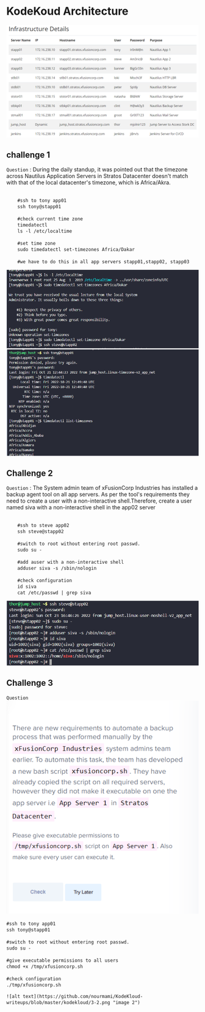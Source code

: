 # KodeKoud Architecture


![alt text](https://github.com/nourmami/KodeKloud-writeups/blob/master/kodekloud/0.png "image 1")



## challenge 1

`Question` :  During the daily standup, it was pointed out that the timezone across Nautilus Application Servers in Stratos Datacenter doesn't match with that of the local datacenter's timezone, which is Africa/Akra. 

```shell

    #ssh to tony app01
    ssh tony@stapp01
    
    #check current time zone
    timedatectl
    ls -l /etc/localtime

    #set time zone
    sudo timedatectl set-timezones Africa/Dakar

    #we have to do this in all app servers stapp01,stapp02, stapp03

```
![alt text](https://github.com/nourmami/KodeKloud-writeups/blob/master/kodekloud/1.png "image 1")
![alt text](https://github.com/nourmami/KodeKloud-writeups/blob/master/kodekloud/11.png "image 1")

## Challenge 2

`Question` :  The System admin team of xFusionCorp Industries has installed a backup agent tool on all app servers. As per the tool's requirements they need to create a user with a non-interactive shell.Therefore, create a user named siva with a non-interactive shell in the app02 server
```shell

    #ssh to steve app02
    ssh steve@stapp02
    
    #switch to root without entering root passwd.
    sudo su -

    #add auser with a non-interactive shell 
    adduser siva -s /sbin/nologin

    #check configuration
    id siva
    cat /etc/passwd | grep siva
```
![alt text](https://github.com/nourmami/KodeKloud-writeups/blob/master/kodekloud/2-2.png "image 2")


## Challenge 3

`Question` 
![alt text](https://github.com/nourmami/KodeKloud-writeups/blob/master/kodekloud/3-1.png "image 2")

    #ssh to tony app01
    ssh tony@stapp01
    
    #switch to root without entering root passwd.
    sudo su -

    #give executable permissions to all users 
    chmod +x /tmp/xfusioncorp.sh

    #check configuration
    ./tmp/xfusioncorp.sh
```
![alt text](https://github.com/nourmami/KodeKloud-writeups/blob/master/kodekloud/3-2.png "image 2")


